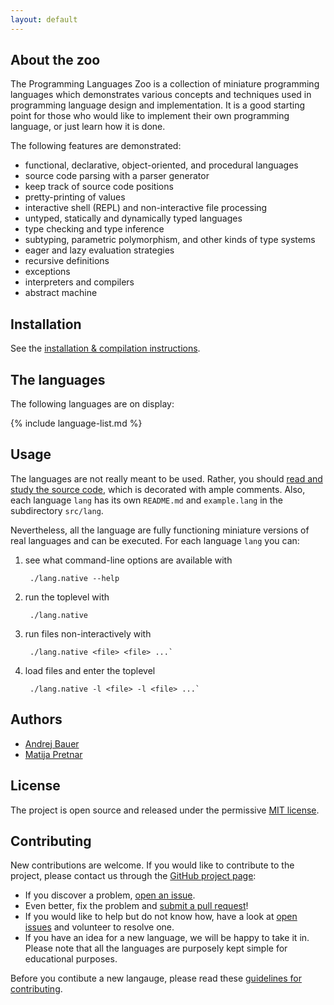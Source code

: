 ```yaml
---
layout: default
---
```


## About the zoo

The Programming Languages Zoo is a collection of miniature programming languages which
demonstrates various concepts and techniques used in programming language design and
implementation. It is a good starting point for those who would like to implement their
own programming language, or just learn how it is done.

The following features are demonstrated:

* functional, declarative, object-oriented, and procedural languages
* source code parsing with a parser generator
* keep track of source code positions
* pretty-printing of values
* interactive shell (REPL) and non-interactive file processing
* untyped, statically and dynamically typed languages
* type checking and type inference
* subtyping, parametric polymorphism, and other kinds of type systems
* eager and lazy evaluation strategies
* recursive definitions
* exceptions
* interpreters and compilers
* abstract machine

## Installation

See the [installation & compilation instructions](install.html).

## The languages

The following languages are on display:

{% include language-list.md %}

## Usage

The languages are not really meant to be used. Rather, you should [read and study the
source code](https://github.com/andrejbauer/plzoo/tree/master/src), which is decorated
with ample comments. Also, each language `lang` has its own `README.md` and
`example.lang` in the subdirectory `src/lang`.

Nevertheless, all the language are fully functioning miniature versions of real languages
and can be executed. For each language `lang` you can:

1. see what command-line options are available with

        ./lang.native --help

2. run the toplevel with

        ./lang.native

3. run files non-interactively with

        ./lang.native <file> <file> ...`

4. load files and enter the toplevel

        ./lang.native -l <file> -l <file> ...`

## Authors

* [Andrej Bauer](http://andrej.com/)
* [Matija Pretnar](http://matija.pretnar.info/)

## License

The project is open source and released under the permissive [MIT license](license.html).

## Contributing

New contributions are welcome. If you would like to contribute to the project,
please contact us through the [GitHub project page](https://github.com/andrejbauer/plzoo):

* If you discover a problem, [open an issue](https://github.com/andrejbauer/plzoo/issues/new).
* Even better, fix the problem and [submit a pull request](https://github.com/andrejbauer/plzoo/compare)!
* If you would like to help but do not know how, have a look at
  [open issues](https://github.com/andrejbauer/plzoo/issues) and volunteer to resolve one.
* If you have an idea for a new language, we will be happy to take it in. Please note that all
  the languages are purposely kept simple for educational purposes.

Before you contibute a new langauge, please read these
[guidelines for contributing](contributions.html).
